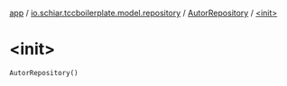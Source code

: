 [app](../../index.md) / [io.schiar.tccboilerplate.model.repository](../index.md) / [AutorRepository](index.md) / [&lt;init&gt;](./-init-.md)

# &lt;init&gt;

`AutorRepository()`